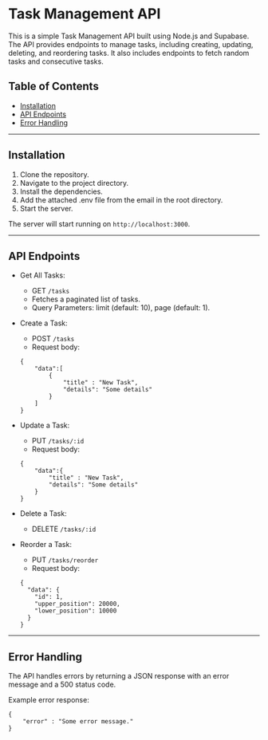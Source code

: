 # Task Management API

This is a simple Task Management API built using Node.js and Supabase. The API provides endpoints to manage tasks, including creating, updating, deleting, and reordering tasks. It also includes endpoints to fetch random tasks and consecutive tasks.

## Table of Contents

- [Installation](#installation)
- [API Endpoints](#api-endpoints)
- [Error Handling](#error-handling)

---

## Installation

1. Clone the repository.
2. Navigate to the project directory.
3. Install the dependencies.
4. Add the attached .env file from the email in the root directory.
5. Start the server.

The server will start running on `http://localhost:3000`.

---

## API Endpoints

- Get All Tasks:

  - GET `/tasks`
  - Fetches a paginated list of tasks.
  - Query Parameters: limit (default: 10), page (default: 1).

- Create a Task:
  - POST `/tasks`
  - Request body:
  ```
  {
      "data":[
          {
              "title" : "New Task",
              "details": "Some details"
          }
      ]
  }
  ```
- Update a Task:
  - PUT `/tasks/:id`
  - Request body:
  ```
  {
      "data":{
          "title" : "New Task",
          "details": "Some details"
      }
  }
  ```
- Delete a Task:
  - DELETE `/tasks/:id`
- Reorder a Task:
  - PUT `/tasks/reorder`
  - Request body:
  ```
  {
    "data": {
      "id": 1,
      "upper_position": 20000,
      "lower_position": 10000
    }
  }
  ```

---

## Error Handling

The API handles errors by returning a JSON response with an error message and a 500 status code.

Example error response:

```
{
    "error" : "Some error message."
}
```
